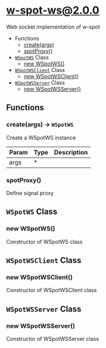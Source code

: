 # w-spot-ws@2.0.0

Web socket implementation of w-spot

+ Functions
  + [create(args)](#w-spot-ws-function-create)
  + [spotProxy()](#w-spot-ws-function-spot-proxy)
+ [`WSpotWS`](#w-spot-ws-classes) Class
  + [new WSpotWS()](#w-spot-ws-classes-w-spot-w-s-constructor)
+ [`WSpotWSClient`](#w-spot-ws-classes) Class
  + [new WSpotWSClient()](#w-spot-ws-classes-w-spot-w-s-client-constructor)
+ [`WSpotWSServer`](#w-spot-ws-classes) Class
  + [new WSpotWSServer()](#w-spot-ws-classes-w-spot-w-s-server-constructor)

## Functions

<a class='md-heading-link' name="w-spot-ws-function-create" ></a>

### create(args) -> `WSpotWS`

Create a WSpotWS instance

| Param | Type | Description |
| ----- | --- | -------- |
| args | * |  |

<a class='md-heading-link' name="w-spot-ws-function-spot-proxy" ></a>

### spotProxy()

Define signal proxy


<a class='md-heading-link' name="w-spot-ws-classes"></a>

## `WSpotWS` Class






<a class='md-heading-link' name="w-spot-ws-classes-w-spot-w-s-constructor" ></a>

### new WSpotWS()

Constructor of WSpotWS class



<a class='md-heading-link' name="w-spot-ws-classes"></a>

## `WSpotWSClient` Class






<a class='md-heading-link' name="w-spot-ws-classes-w-spot-w-s-client-constructor" ></a>

### new WSpotWSClient()

Constructor of WSpotWSClient class



<a class='md-heading-link' name="w-spot-ws-classes"></a>

## `WSpotWSServer` Class






<a class='md-heading-link' name="w-spot-ws-classes-w-spot-w-s-server-constructor" ></a>

### new WSpotWSServer()

Constructor of WSpotWSServer class





